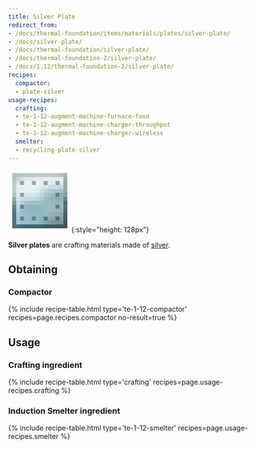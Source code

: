 ```yaml
---
title: Silver Plate
redirect_from:
- /docs/thermal-foundation/items/materials/plates/silver-plate/
- /docs/silver-plate/
- /docs/thermal-foundation/silver-plate/
- /docs/thermal-foundation-2/silver-plate/
- /docs/1.12/thermal-foundation-2/silver-plate/
recipes:
  compactor:
  - plate-silver
usage-recipes:
  crafting:
  - te-1-12-augment-machine-furnace-food
  - te-1-12-augment-machine-charger-throughput
  - te-1-12-augment-machine-charger-wireless
  smelter:
  - recycling-plate-silver
---
```


![Silver plate](/assets/images/thermal-foundation-2/plate-silver.png){:style="height: 128px"}


**Silver plates** are crafting materials made of [silver](../silver-ingot/).


Obtaining
---------

### Compactor
{% include recipe-table.html type='te-1-12-compactor' recipes=page.recipes.compactor no-result=true %}


Usage
-----

### Crafting ingredient
{% include recipe-table.html type='crafting' recipes=page.usage-recipes.crafting %}

### Induction Smelter ingredient
{% include recipe-table.html type='te-1-12-smelter' recipes=page.usage-recipes.smelter %}
